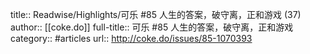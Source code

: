 title:: Readwise/Highlights/可乐 #85 人生的答案，破守离，正和游戏 (37)
author:: [[coke.do]]
full-title:: 可乐 \#85 人生的答案，破守离，正和游戏
category:: #articles
url:: http://coke.do/issues/85-1070393
